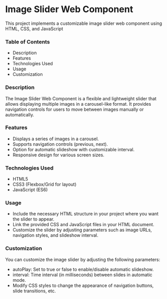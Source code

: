 # Image Slider Web Component
This project implements a customizable image slider web component using HTML, CSS, and JavaScript

<h3>Table of Contents</h3>
<ul>
<li>Description</li>
<li>Features</li>
<li>Technologies Used</li>
<li>Usage</li>
<li>Customization</li>
</ul>

<h3>Description</h3>
The Image Slider Web Component is a flexible and lightweight slider that allows displaying multiple images in a carousel-like format. It provides navigation controls for users to move between images manually or automatically.

<h3>Features</h3>
<ul>
<li>Displays a series of images in a carousel.</li>
<li>Supports navigation controls (previous, next).</li>
<li>Option for automatic slideshow with customizable interval.</li>
<li>Responsive design for various screen sizes.</li>
</ul>

<h3>Technologies Used</h3>
<ul>
<li>HTML5</li>
<li>CSS3 (Flexbox/Grid for layout)</li>
<li>JavaScript (ES6)</li>
</ul>

<h3>Usage</h3>
<ul>
<li>Include the necessary HTML structure in your project where you want the slider to appear.</li>
<li>Link the provided CSS and JavaScript files in your HTML document.</li>
<li>Customize the slider by adjusting parameters such as image URLs, navigation styles, and slideshow interval.</li>
</ul>

<h3>Customization</h3>
You can customize the image slider by adjusting the following parameters:
<ul>
<li>autoPlay: Set to true or false to enable/disable automatic slideshow.</li>
<li>interval: Time interval (in milliseconds) between slides in automatic mode.</li>
<li>Modify CSS styles to change the appearance of navigation buttons, slide transitions, etc.</li>
</ul>